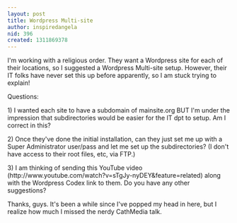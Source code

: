 ```yaml
---
layout: post
title: Wordpress Multi-site
author: inspiredangela
nid: 396
created: 1311869378
---
```

<p>I'm working with a religious order. They want a Wordpress site for each of their locations, so I suggested a Wordpress Multi-site setup. However, their IT folks have never set this up before apparently, so I am stuck trying to explain!</p><p>Questions:</p><p>1) I wanted each site to have a subdomain of mainsite.org BUT I'm under the impression that subdirectories would be easier for the IT dpt to setup. Am I correct in this?</p><p>2) Once they've done the initial installation, can they just set me up with a Super Administrator user/pass and let me set up the subdirectories? (I don't have access to their root files, etc, via FTP.)</p><p>3) I am thinking of sending this YouTube video (http://www.youtube.com/watch?v=sTgJy-nyDEY&amp;feature=related) along with the Wordpress Codex link to them. Do you have any other suggestions?<span>&nbsp;</span></p><p>Thanks, guys. It's been a while since I've popped my head in here, but I realize how much I missed the nerdy CathMedia talk.</p>
